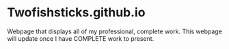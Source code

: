 # Twofishsticks.github.io
Webpage that displays all of my professional, complete work.
This webpage will update once I have COMPLETE work to present.
